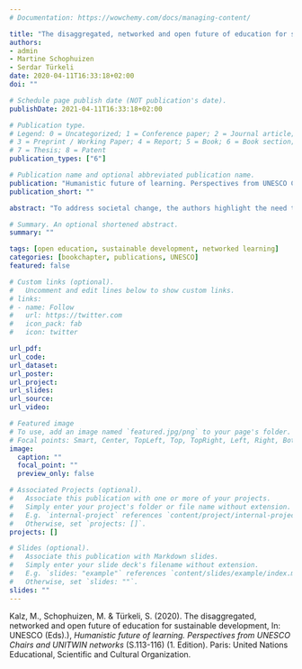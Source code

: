 ```yaml
---
# Documentation: https://wowchemy.com/docs/managing-content/

title: "The disaggregated, networked and open future of education for sustainable development"
authors:
- admin
- Martine Schophuizen
- Serdar Türkeli
date: 2020-04-11T16:33:18+02:00
doi: ""

# Schedule page publish date (NOT publication's date).
publishDate: 2021-04-11T16:33:18+02:00

# Publication type.
# Legend: 0 = Uncategorized; 1 = Conference paper; 2 = Journal article;
# 3 = Preprint / Working Paper; 4 = Report; 5 = Book; 6 = Book section;
# 7 = Thesis; 8 = Patent
publication_types: ["6"]

# Publication name and optional abbreviated publication name.
publication: "Humanistic future of learning. Perspectives from UNESCO Chairs and UNITWIN networks"
publication_short: ""

abstract: "To address societal change, the authors highlight the need to incorporate new cross-cutting digital and physical spaces for learning – in and outside formal education systems – by embedding the concept of openness. They argue that this cannot be done without revisiting the global knowledge infrastructure."

# Summary. An optional shortened abstract.
summary: ""

tags: [open education, sustainable development, networked learning]
categories: [bookchapter, publications, UNESCO]
featured: false

# Custom links (optional).
#   Uncomment and edit lines below to show custom links.
# links:
# - name: Follow
#   url: https://twitter.com
#   icon_pack: fab
#   icon: twitter

url_pdf:
url_code:
url_dataset:
url_poster:
url_project:
url_slides:
url_source:
url_video:

# Featured image
# To use, add an image named `featured.jpg/png` to your page's folder. 
# Focal points: Smart, Center, TopLeft, Top, TopRight, Left, Right, BottomLeft, Bottom, BottomRight.
image:
  caption: ""
  focal_point: ""
  preview_only: false

# Associated Projects (optional).
#   Associate this publication with one or more of your projects.
#   Simply enter your project's folder or file name without extension.
#   E.g. `internal-project` references `content/project/internal-project/index.md`.
#   Otherwise, set `projects: []`.
projects: []

# Slides (optional).
#   Associate this publication with Markdown slides.
#   Simply enter your slide deck's filename without extension.
#   E.g. `slides: "example"` references `content/slides/example/index.md`.
#   Otherwise, set `slides: ""`.
slides: ""
---
```


Kalz, M., Schophuizen, M. & Türkeli, S. (2020). The disaggregated, networked and open future of education for sustainable development, In: UNESCO (Eds).), *Humanistic future of learning. Perspectives from UNESCO Chairs and UNITWIN networks* (S.113-116) (1. Edition). Paris: United Nations Educational, Scientific and Cultural Organization.